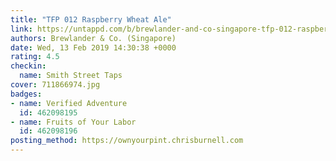 ```yaml
---
title: "TFP 012 Raspberry Wheat Ale"
link: https://untappd.com/b/brewlander-and-co-singapore-tfp-012-raspberry-wheat-ale/2993558
authors: Brewlander & Co. (Singapore)
date: Wed, 13 Feb 2019 14:30:38 +0000
rating: 4.5
checkin:
  name: Smith Street Taps
cover: 711866974.jpg
badges:
- name: Verified Adventure
  id: 462098195
- name: Fruits of Your Labor
  id: 462098196
posting_method: https://ownyourpint.chrisburnell.com
---
```

